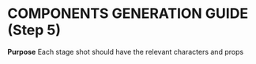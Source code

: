 # COMPONENTS GENERATION GUIDE (Step 5)

**Purpose**
Each stage shot should have the relevant characters and props 